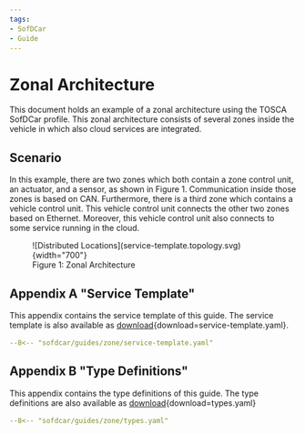 ```yaml
---
tags:
- SofDCar
- Guide
---
```


# Zonal Architecture

This document holds an example of a zonal architecture using the TOSCA SofDCar profile.
This zonal architecture consists of several zones inside the vehicle in which also cloud services are integrated.

## Scenario

In this example, there are two zones which both contain a zone control unit, an actuator, and a sensor, as shown in Figure 1.
Communication inside those zones is based on CAN.
Furthermore, there is a third zone which contains a vehicle control unit. 
This vehicle control unit connects the other two zones based on Ethernet.
Moreover, this vehicle control unit also connects to some service running in the cloud.

<figure markdown>
  ![Distributed Locations](service-template.topology.svg){width="700"}
  <figcaption>Figure 1: Zonal Architecture</figcaption>
</figure>

## Appendix A "Service Template"

This appendix contains the service template of this guide.
The service template is also available as [download](service-template.yaml){download=service-template.yaml}.

```yaml linenums="1"
--8<-- "sofdcar/guides/zone/service-template.yaml"
```

## Appendix B "Type Definitions"

This appendix contains the type definitions of this guide.
The type definitions are also available as [download](types.yaml){download=types.yaml}

```yaml linenums="1"
--8<-- "sofdcar/guides/zone/types.yaml"
```
